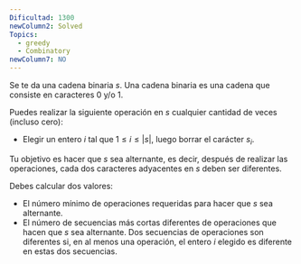 ```yaml
---
Dificultad: 1300
newColumn2: Solved
Topics:
  - greedy
  - Combinatory
newColumn7: NO
---
```


Se te da una cadena binaria $s$. Una cadena binaria es una cadena que consiste en caracteres 0 y/o 1.

Puedes realizar la siguiente operación en $s$ cualquier cantidad de veces (incluso cero):

  - Elegir un entero $i$ tal que $1 \leq i \leq |s|$, luego borrar el carácter $s_i$.

Tu objetivo es hacer que $s$ sea alternante, es decir, después de realizar las operaciones, cada dos caracteres adyacentes en $s$ deben ser diferentes.

Debes calcular dos valores:

  - El número mínimo de operaciones requeridas para hacer que $s$ sea alternante.
  - El número de secuencias más cortas diferentes de operaciones que hacen que $s$ sea alternante. Dos secuencias de operaciones son diferentes si, en al menos una operación, el entero $i$ elegido es diferente en estas dos secuencias.
